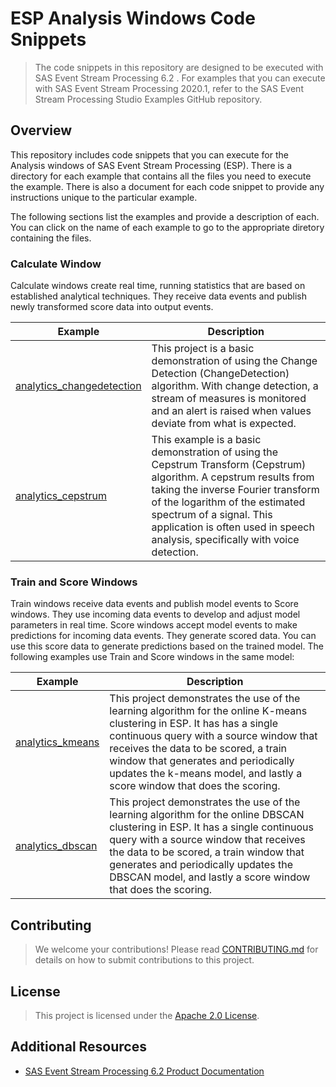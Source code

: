 # ESP Analysis Windows Code Snippets

> The code snippets in this repository are designed to be executed with SAS Event Stream Processing 6.2 . For examples that you can execute with SAS Event Stream Processing 2020.1, refer to the SAS Event Stream Processing Studio Examples GitHub repository.


## Overview

This repository includes code snippets that you can execute for the Analysis windows of SAS Event Stream Processing (ESP). There is a directory for each example that contains all the files you need to execute the example. There is also a document for each code snippet to provide any instructions unique to the particular example.

The following sections list the examples and provide a description of each. You can click on the name of each example to go to the appropriate diretory containing the files.

### Calculate Window

Calculate windows create real time, running statistics that are based on established analytical techniques. They receive data events and publish newly transformed score data into output events.

| Example | Description |
| ------ | ------ |
| [analytics_changedetection](examples/calculate/analytics_changedetection) | This project is a basic demonstration of using the Change Detection	(ChangeDetection) algorithm. With change detection, a stream of measures is monitored and an alert is raised when values deviate from what is expected. |
| [analytics_cepstrum](examples/calculate/analytics_cepstrum) | This example is a basic demonstration of using the Cepstrum Transform (Cepstrum) algorithm. A cepstrum results from taking the inverse Fourier transform of the logarithm of the estimated spectrum of a signal. This application is often used in speech analysis, specifically with voice detection. |

### Train and Score Windows

Train windows receive data events and publish model events to Score windows. They use incoming data events to develop and adjust model parameters in real time. Score windows accept model events to make predictions for incoming data events. They generate scored data. You can use this score data to generate predictions based on the trained model. The following examples use Train and Score windows in the same model:

| Example | Description |
| ------ | ------ |
| [analytics_kmeans](examples/train_score/analytics_kmeans) | This project demonstrates the use of the learning algorithm for the online K-means clustering in ESP. It has has a single continuous query with a source window that receives the data to be scored, a train window that generates and periodically updates the k-means model, and lastly a score window that does the scoring. | 
| [analytics_dbscan](examples/train_score/analytics_dbscan) | This project demonstrates the use of the learning algorithm for the online DBSCAN clustering in ESP. It has a single continuous query with a source window that receives the data to be scored, a train window that generates and periodically updates the DBSCAN model, and lastly a score window that does the scoring. |


 
## Contributing

> We welcome your contributions! Please read [CONTRIBUTING.md](CONTRIBUTING.md) for details on how to submit contributions to this project. 

## License

> This project is licensed under the [Apache 2.0 License](LICENSE).

## Additional Resources

* [SAS Event Stream Processing 6.2 Product Documentation](https://go.documentation.sas.com/?cdcId=espcdc&cdcVersion=6.2&docsetId=espov&docsetTarget=home.htm&locale=en)
